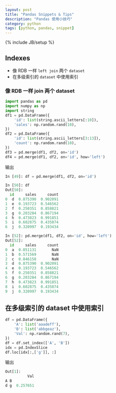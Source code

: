 ```yaml
---
layout: post
title: "Pandas Snippets & Tips"
description: "Pandas 使用小技巧"
category: python
tags: [python, pandas, snippet]
---
```

{% include JB/setup %}

## Indexes

- 像 RDB 一样 `left join` 两个 `dataset`
- 在多级索引的 `dataset` 中使用索引

### 像 RDB 一样 join 两个 dataset

```python
import pandas as pd
import numpy as np
import string
df1 = pd.DataFrame({
    'id': list(string.ascii_letters[:10]),
    'sales': np.random.rand(10),
})
df2 = pd.DataFrame({
    'id': list(string.ascii_letters[3:13]),
    'count': np.random.rand(10),
})
df3 = pd.merge(df1, df2, on='id')
df4 = pd.merge(df1, df2, on='id', how='left')
```

输出

```python
In [49]: df = pd.merge(df1, df2, on='id')

In [50]: df
Out[50]: 
  id     sales     count
0  d  0.875390  0.902091
1  e  0.193723  0.546562
2  f  0.250351  0.858821
3  g  0.203284  0.867194
4  h  0.473823  0.991851
5  i  0.602875  0.435074
6  j  0.320997  0.193434

In [52]: pd.merge(df1, df2, on='id', how='left')
Out[52]: 
  id     sales     count
0  a  0.051131       NaN
1  b  0.571569       NaN
2  c  0.846158       NaN
3  d  0.875390  0.902091
4  e  0.193723  0.546562
5  f  0.250351  0.858821
6  g  0.203284  0.867194
7  h  0.473823  0.991851
8  i  0.602875  0.435074
9  j  0.320997  0.193434
```

## 在多级索引的 dataset 中使用索引

```python
df = pd.DataFrame({
    'A': list('aaadeff'),
    'B': list('abbgeaz'),
    'Val': np.random.rand(7),
})
df = df.set_index(['A', 'B'])
idx = pd.IndexSlice
df.loc[idx[:,['g']], :]
```

输出

```python
Out[1]: 
          Val
A B          
d g  0.257651
```
